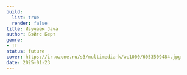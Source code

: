 ```yaml
---
build:
  list: true
  render: false
title: Изучаем Java
author: Бэйтс Берт
genre:
- IT
status: future
cover: https://ir.ozone.ru/s3/multimedia-k/wc1000/6053509484.jpg
date: 2025-01-23
---
```


